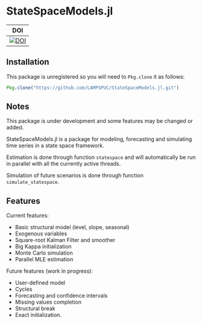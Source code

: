 # StateSpaceModels.jl

| **DOI** |
|:-----------------:|
| [![DOI](https://zenodo.org/badge/117544868.svg)](https://zenodo.org/badge/latestdoi/117544868) |

## Installation
This package is unregistered so you will need to `Pkg.clone` it as follows:
```julia
Pkg.clone("https://github.com/LAMPSPUC/StateSpaceModels.jl.git")
```

## Notes

This package is under development and some features may be changed or added.

StateSpaceModels.jl is a package for modeling, forecasting and simulating time series in a state space framework.

Estimation is done through function `statespace` and will automatically be run in parallel with all the currently active threads.

Simulation of future scenarios is done through function `simulate_statespace`.

## Features

Current features:
* Basic structural model (level, slope, seasonal)
* Exogenous variables
* Square-root Kalman Filter and smoother
* Big Kappa initialization
* Monte Carlo simulation
* Parallel MLE estimation

Future features (work in progress):
* User-defined model
* Cycles
* Forecasting and confidence intervals
* Missing values completion
* Structural break
* Exact initialization.
